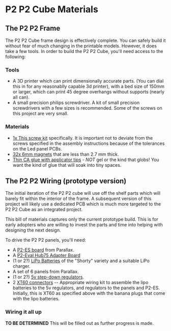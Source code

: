 # P2 P2 Cube Materials


## The P2 P2 Frame

The P2 P2 Cube frame design is effectively complete. You can safely build it without fear of much changing in the printable models. However, it does take a few tools. In order to build the P2 P2 Cube, you'll need access to the following:

### Tools

- A 3D printer which can print dimensionally accurate parts. (You can dial this in for any reasonablly capable 3d printer), with a bed size of 150mm or larger, which can print 45 degree overhangs without supports (nearly all can).
- A small precision philips screwdriver. A kit of small precision screwdrivers with a few sizes is recommended. Some of the screws on this project are very small.

### Materials

- [1x This screw kit](https://www.amazon.com/gp/product/B07GKXMSVR) specifically. It is important not to deviate from the screws specified in the assembly instructions because of the tolerances on the Led panel PCBs.
- [32x 6mm magnets](https://www.amazon.com/Multi-use-Refrigerator-Projects-Education-Magnetism/dp/B07D2F5XNN/) that are less than 2.7 mm thick.
- [Thin CA glue with applicator tips](https://www.amazon.com/gp/product/B00C32ME6G/) - *NOT* gel or the kind that globs! You want the kind of glue that will soak into tiny spaces.
 
## The P2 P2 Wiring (prototype version)

The initial iteration of the P2 P2 cube will use off the shelf parts which will barely fit within the interior of the frame. A subsequent version of this project will likely use a dedicated PCB which is much more targeted to the P2 P2 Cube as an integrated project.

This bill of materials captures only the current prototype build. This is for early adopters who are willing to invest the parts and time into helping with designing the next design.

To drive the P2 P2 panels, you'll need:

- A [P2-ES board](https://www.parallax.com/product/propeller-2-evaluation-board-rev-c/) from Parallax.
- A [P2-Eval Hub75 Adapter Board](https://www.parallax.com/product/p2-eval-hub75-adapter-board/)
- (1 or 2?) [LiPo Batteries](https://www.amazon.com/gp/product/B07L687XCX/) of the "Shorty" variety and a suitable LiPo charger.
- A set of 6 panels from Parallax.
- (1 or 2?) [5v step-down regulators](https://www.amazon.com/gp/product/B08Q3LZBZH/). 
- 2 [XT60 connectors](https://www.amazon.com/gp/product/B005FAPYXS/) -- Appropriate wiring kit to assemble the lipo batteries to the 5v regulators, and regulators to the panels and P2-ES. Initially, this is XT60 as specified above with the banana plugs that come with the lipo batteries.

### Wiring it all up

**TO BE DETERMINED** This will be filled out as further progress is made.


